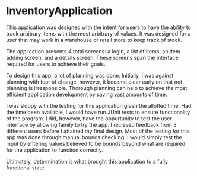 # InventoryApplication

This application was designed with the intent for users to have the ability to track arbitrary items with the most arbitrary of values. It was designed for a user that may work in a warehouse or retail store to keep track of stock.

The application presents 4 total screens: a login, a list of items, an item adding screen, and a details screen. These screens span the interface required for users to achieve their goals. 

To design this app, a lot of planning was done. Initially, I was against planning with fear of change, however, it became clear early on that not planning is irresponsible. Thorough planning can help to achieve the most efficient application development by saving vast amounts of time.  

I was sloppy with the testing for this application given the allotted time. Had the time been available, I would have run JUnit tests to ensure functionality of the program. I did, however, have the oppurtunity to test the user interface by allowing family to try the app. I recieved feedback from 3 different users before I attained my final design. Most of the testing for this app was done through manual bounds checking. I would simply test the input by entering values believed to be bounds beyond what are required for the application to function correctly.

Ultimately, determination is what brought this application to a fully functional state.
